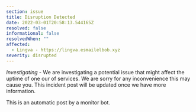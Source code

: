 ```yaml
---
section: issue
title: Disruption Detected
date: 2022-03-01T20:58:13.544165Z
resolved: false
informational: false
resolvedWhen: ""
affected:
  - Lingva - https://lingva.esmailelbob.xyz
severity: disrupted
---
```

*Investigating* - We are investigating a potential issue that might affect the uptime of one our of services. We are sorry for any inconvenience this may cause you. This incident post will be updated once we have more information.

This is an automatic post by a monitor bot.
        